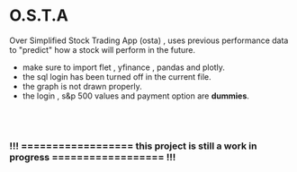 # O.S.T.A

Over Simplified Stock Trading App (osta) , uses previous performance data to "predict" how a stock will perform in the future.
- make sure to import flet , yfinance , pandas and plotly.
- the sql login has been turned off in the current file.
- the graph is not drawn properly.
- the login , s&p 500 values and payment option are **dummies**.
<br>
<br>

 ### !!! ================== this project is still a work in progress ================== !!!
